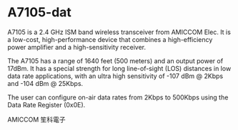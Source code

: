 
# A7105-dat

A7105 is a 2.4 GHz ISM band wireless transceiver from AMICCOM Elec. It is a low-cost, high-performance device that combines a high-efficiency power amplifier and a high-sensitivity receiver. 

The A7105 has a range of 1640 feet (500 meters) and an output power of 17dBm. It has a special strength for long line-of-sight (LOS) distances in low data rate applications, with an ultra high sensitivity of -107 dBm @ 2Kbps and -104 dBm @ 25Kbps. 

The user can configure on-air data rates from 2Kbps to 500Kbps using the Data Rate Register (0x0E). 

AMICCOM 笙科電子
